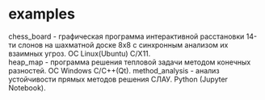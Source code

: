 # examples
chess_board - графическая программа интерактивной расстановки 14-ти слонов на шахматной доске 8x8 с синхронным анализом их взаимных угроз. OC Linux(Ubuntu) C/X11. <br>
heap_map - программа решения тепловой задачи методом конечных разностей. OC Windows C/C++(Qt).
method_analysis - анализ устойчивости прямых методов решения СЛАУ. Python (Jupyter Notebook).
